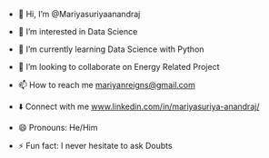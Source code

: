 - 👋 Hi, I’m @Mariyasuriyaanandraj
- 👀 I’m interested in Data Science
- 🌱 I’m currently learning Data Science with Python
- 💞️ I’m looking to collaborate on Energy Related Project
- 📫 How to reach me mariyanreigns@gmail.com
- ⬇️ Connect with me www.linkedin.com/in/mariyasuriya-anandraj/

- 😄 Pronouns: He/Him
- ⚡ Fun fact: I never hesitate to ask Doubts 

<!---
Mariyasuriyaanandraj/Mariyasuriyaanandraj is a ✨ special ✨ repository because its `README.md` (this file) appears on your GitHub profile.
You can click the Preview link to take a look at your changes.
--->
